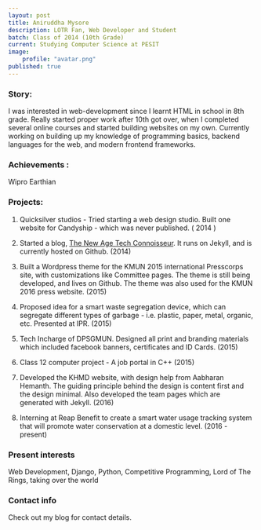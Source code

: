 ```yaml
---
layout: post
title: Aniruddha Mysore
description: LOTR Fan, Web Developer and Student
batch: Class of 2014 (10th Grade)
current: Studying Computer Science at PESIT
image: 
    profile: "avatar.png"
published: true
---
```

### Story: 

I was interested in web-development since I learnt HTML in school in 8th grade. Really started proper work after 10th got over, when I completed several online courses and started building websites on my own. Currently working on building up my knowledge of programming basics, backend languages for the web, and modern frontend frameworks. 

### Achievements : 

Wipro Earthian

### Projects: 

1. Quicksilver studios - Tried starting a web design studio. Built one website for Candyship - which was never published. ( 2014 )

2. Started a blog, [The New Age Tech Connoisseur](http://thenewcon.com). It runs on Jekyll, and is currently hosted on Github. (2014)

3.   Built a Wordpress theme for the KMUN 2015 international Presscorps site, with customizations like Committee pages. The theme is still being developed, and lives on Github. The theme was also used for the KMUN 2016 press website. (2015) 

4. Proposed idea for a smart waste segregation device, which can segregate different types of garbage -  i.e. plastic, paper, metal, organic, etc. Presented at IPR. (2015) 

5.  Tech Incharge of DPSGMUN. Designed all print and branding materials  which included facebook banners, certificates and ID Cards. (2015)

6.  Class 12 computer project - A job portal in C++ (2015)

7.  Developed the KHMD website, with design help from Aabharan Hemanth. The guiding principle behind the design is content first and the design minimal. Also developed the team pages which are generated with Jekyll. (2016)

8.  Interning at Reap Benefit to create a smart water usage tracking system that will promote water conservation at a domestic level. (2016 - present)

### Present interests

Web Development, Django, Python, Competitive Programming, Lord of The Rings, taking over the world

### Contact info

Check out my blog for contact details.
